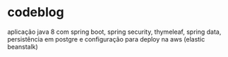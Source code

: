 # codeblog
aplicação java 8 com spring boot, spring security, thymeleaf, spring data, persistência em postgre e configuração para deploy na aws (elastic beanstalk)
